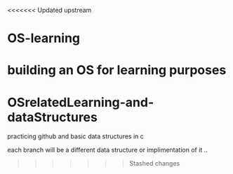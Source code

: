<<<<<<< Updated upstream
# OS-learning
 building an OS for learning purposes
=======
# OSrelatedLearning-and-dataStructures
 practicing github and basic data structures in c


 each branch will be a different data structure or implimentation of it
 ..



>>>>>>> Stashed changes
